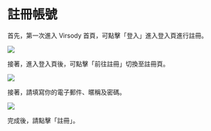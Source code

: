 # 註冊帳號

首先，第一次進入 Virsody 首頁，可點擊「登入」進入登入頁進行註冊。

![](../.gitbook/assets/01.png)

接著，進入登入頁後，可點擊「前往註冊」切換至註冊頁。

![](../.gitbook/assets/02.png)

接著，請填寫你的電子郵件、暱稱及密碼。

![](../.gitbook/assets/03.png)

完成後，請點擊「註冊」。
